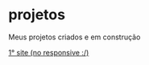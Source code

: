 # projetos
 Meus projetos criados e em construção

<a href="https://pedroacamargo.github.io/projetos/pattern01/index.html">1° site (no responsive :/)</a>

<a href="https://pedroacamargo.github.io/projetos/projeto-cordel/index.html"></a>